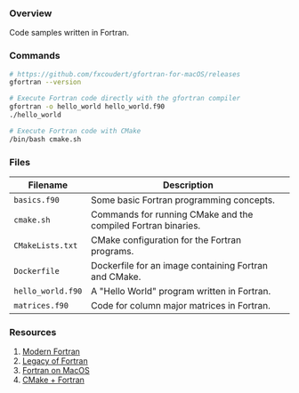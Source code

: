 ### Overview

Code samples written in Fortran.

### Commands

```bash
# https://github.com/fxcoudert/gfortran-for-macOS/releases
gfortran --version

# Execute Fortran code directly with the gfortran compiler
gfortran -o hello_world hello_world.f90
./hello_world

# Execute Fortran code with CMake
/bin/bash cmake.sh
```

### Files

| Filename          | Description                                                   |
|-------------------|---------------------------------------------------------------|
| `basics.f90`      | Some basic Fortran programming concepts.                      |
| `cmake.sh`        | Commands for running CMake and the compiled Fortran binaries. |
| `CMakeLists.txt`  | CMake configuration for the Fortran programs.                 |
| `Dockerfile`      | Dockerfile for an image containing Fortran and CMake.         |
| `hello_world.f90` | A "Hello World" program written in Fortran.                   |
| `matrices.f90`    | Code for column major matrices in Fortran.                    |

### Resources

1) [Modern Fortran](https://livebook.manning.com/book/modern-fortran/chapter-1/v-11/33)
2) [Legacy of Fortran](https://en.wikipedia.org/wiki/Fortran#Science_and_engineering)
3) [Fortran on MacOS](https://stackoverflow.com/a/37666121)
4) [CMake + Fortran](http://fortranwiki.org/fortran/show/Build+tools#cmake)